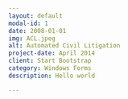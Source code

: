 ```yaml
---
layout: default
modal-id: 1
date: 2008-01-01
img: ACL.jpeg
alt: Automated Civil Litigation
project-date: April 2014
client: Start Bootstrap
category: Windows Forms
description: Hello world

---
```

